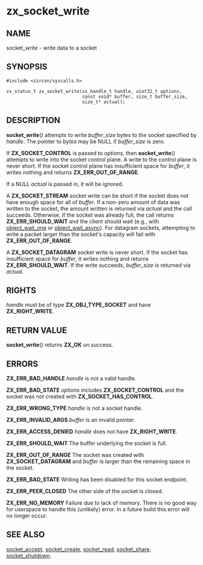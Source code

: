 # zx_socket_write

## NAME

<!-- Updated by scripts/update-docs-from-abigen, do not edit this section manually. -->

socket_write - write data to a socket

## SYNOPSIS

```
#include <zircon/syscalls.h>

zx_status_t zx_socket_write(zx_handle_t handle, uint32_t options,
                            const void* buffer, size_t buffer_size,
                            size_t* actual);
```

## DESCRIPTION

**socket_write**() attempts to write *buffer_size* bytes to the socket specified
by *handle*. The pointer to *bytes* may be NULL if *buffer_size* is zero.

If **ZX_SOCKET_CONTROL** is passed to *options*, then **socket_write**()
attempts to write into the socket control plane. A write to the control plane is
never short. If the socket control plane has insufficient space for *buffer*, it
writes nothing and returns **ZX_ERR_OUT_OF_RANGE**.

If a NULL *actual* is passed in, it will be ignored.

A **ZX_SOCKET_STREAM** socket write can be short if the socket does not have
enough space for all of *buffer*. If a non-zero amount of data was written to
the socket, the amount written is returned via *actual* and the call succeeds.
Otherwise, if the socket was already full, the call returns
**ZX_ERR_SHOULD_WAIT** and the client should wait (e.g., with
[object_wait_one](object_wait_one.md) or
[object_wait_async](object_wait_async.md)). For datagram sockets, attempting to
write a packet larger than the socket's capacity will fail with
**ZX_ERR_OUT_OF_RANGE**.

A **ZX_SOCKET_DATAGRAM** socket write is never short. If the socket has
insufficient space for *buffer*, it writes nothing and returns
**ZX_ERR_SHOULD_WAIT**. If the write succeeds, *buffer_size* is returned via
*actual*.

## RIGHTS

<!-- Updated by scripts/update-docs-from-abigen, do not edit this section manually. -->

*handle* must be of type **ZX_OBJ_TYPE_SOCKET** and have **ZX_RIGHT_WRITE**.

## RETURN VALUE

**socket_write**() returns **ZX_OK** on success.

## ERRORS

**ZX_ERR_BAD_HANDLE**  *handle* is not a valid handle.

**ZX_ERR_BAD_STATE**  *options* includes **ZX_SOCKET_CONTROL** and the
socket was not created with **ZX_SOCKET_HAS_CONTROL**.

**ZX_ERR_WRONG_TYPE**  *handle* is not a socket handle.

**ZX_ERR_INVALID_ARGS**  *buffer* is an invalid pointer.

**ZX_ERR_ACCESS_DENIED**  *handle* does not have **ZX_RIGHT_WRITE**.

**ZX_ERR_SHOULD_WAIT**  The buffer underlying the socket is full.

**ZX_ERR_OUT_OF_RANGE**  The socket was created with **ZX_SOCKET_DATAGRAM** and
*buffer* is larger than the remaining space in the socket.

**ZX_ERR_BAD_STATE**  Writing has been disabled for this socket endpoint.

**ZX_ERR_PEER_CLOSED**  The other side of the socket is closed.

**ZX_ERR_NO_MEMORY**  Failure due to lack of memory.
There is no good way for userspace to handle this (unlikely) error.
In a future build this error will no longer occur.

## SEE ALSO

[socket_accept](socket_accept.md),
[socket_create](socket_create.md),
[socket_read](socket_read.md),
[socket_share](socket_share.md),
[socket_shutdown](socket_shutdown.md).
